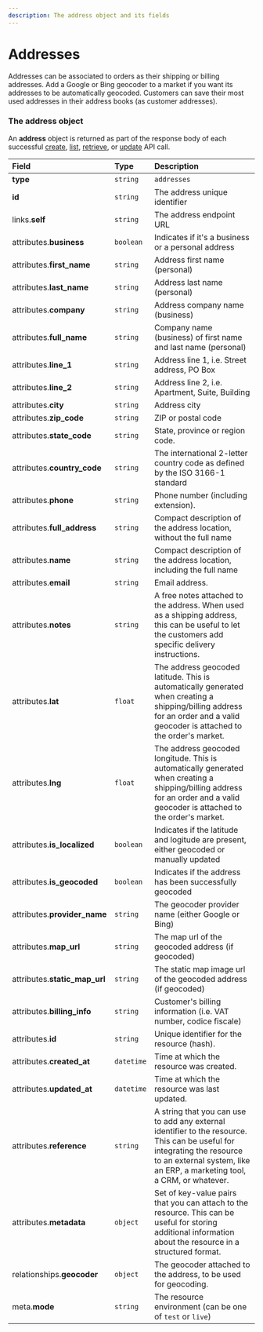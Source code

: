 ```yaml
---
description: The address object and its fields
---
```


# Addresses

Addresses can be associated to orders as their shipping or billing addresses.
Add a Google or Bing geocoder to a market if you want its addresses to be automatically geocoded.
Customers can save their most used addresses in their address books (as customer addresses).


### The address object

An **address** object is returned as part of the response body of each successful
[create](https://docs.commercelayer.io/api/resources/addresses/create_address),
[list](https://docs.commercelayer.io/api/resources/addresses/list_addresses),
[retrieve](https://docs.commercelayer.io/api/resources/addresses/retrieve_address),
or [update](https://docs.commercelayer.io/api/resources/addresses/update_address) API call.

| Field | Type | Description |
| :--- | :--- | :--- |
| **type** | `string` | `addresses` |
| **id** | `string` | The address unique identifier |
| links.**self** | `string` | The address endpoint URL |
| attributes.**business** | `boolean` | Indicates if it's a business or a personal address |
| attributes.**first_name** | `string` | Address first name (personal) |
| attributes.**last_name** | `string` | Address last name (personal) |
| attributes.**company** | `string` | Address company name (business) |
| attributes.**full_name** | `string` | Company name (business) of first name and last name (personal) |
| attributes.**line_1** | `string` | Address line 1, i.e. Street address, PO Box |
| attributes.**line_2** | `string` | Address line 2, i.e. Apartment, Suite, Building |
| attributes.**city** | `string` | Address city |
| attributes.**zip_code** | `string` | ZIP or postal code |
| attributes.**state_code** | `string` | State, province or region code. |
| attributes.**country_code** | `string` | The international 2-letter country code as defined by the ISO 3166-1 standard |
| attributes.**phone** | `string` | Phone number (including extension). |
| attributes.**full_address** | `string` | Compact description of the address location, without the full name |
| attributes.**name** | `string` | Compact description of the address location, including the full name |
| attributes.**email** | `string` | Email address. |
| attributes.**notes** | `string` | A free notes attached to the address. When used as a shipping address, this can be useful to let the customers add specific delivery instructions. |
| attributes.**lat** | `float` | The address geocoded latitude. This is automatically generated when creating a shipping/billing address for an order and a valid geocoder is attached to the order's market. |
| attributes.**lng** | `float` | The address geocoded longitude. This is automatically generated when creating a shipping/billing address for an order and a valid geocoder is attached to the order's market. |
| attributes.**is_localized** | `boolean` | Indicates if the latitude and logitude are present, either geocoded or manually updated |
| attributes.**is_geocoded** | `boolean` | Indicates if the address has been successfully geocoded |
| attributes.**provider_name** | `string` | The geocoder provider name (either Google or Bing) |
| attributes.**map_url** | `string` | The map url of the geocoded address (if geocoded) |
| attributes.**static_map_url** | `string` | The static map image url of the geocoded address (if geocoded) |
| attributes.**billing_info** | `string` | Customer's billing information (i.e. VAT number, codice fiscale) |
| attributes.**id** | `string` | Unique identifier for the resource (hash). |
| attributes.**created_at** | `datetime` | Time at which the resource was created. |
| attributes.**updated_at** | `datetime` | Time at which the resource was last updated. |
| attributes.**reference** | `string` | A string that you can use to add any external identifier to the resource. This can be useful for integrating the resource to an external system, like an ERP, a marketing tool, a CRM, or whatever. |
| attributes.**metadata** | `object` | Set of key-value pairs that you can attach to the resource. This can be useful for storing additional information about the resource in a structured format. |
| relationships.**geocoder** | `object` | The geocoder attached to the address, to be used for geocoding. |
| meta.**mode** | `string` | The resource environment \(can be one of `test` or `live`\) |
